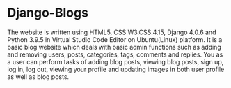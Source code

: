 # Django-Blogs
The website is written using HTML5, CSS W3.CSS.4.15, Django 4.0.6 and Python 3.9.5 in Virtual Studio Code Editor on Ubuntu(Linux) platform. It is a basic blog website which deals with basic admin functions such as adding and removing users, posts, categories, tags, comments and replies. You as a user can perform tasks of adding blog posts, viewing blog posts, sign up, log in, log out, viewing your profile and updating images in both user profile as well as blog posts.
